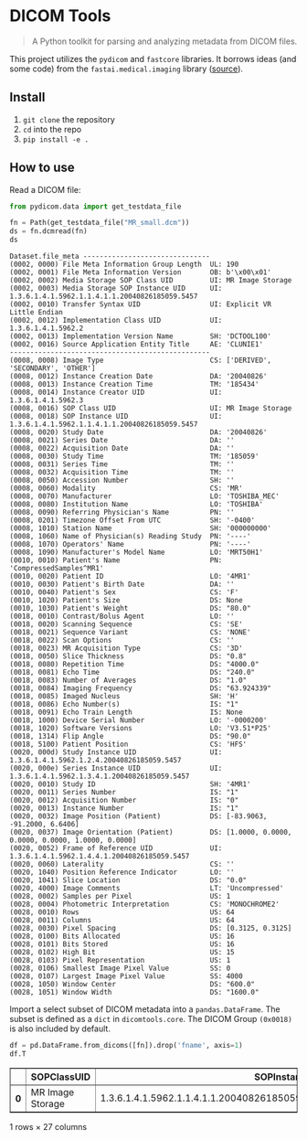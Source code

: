 # DICOM Tools
> A Python toolkit for parsing and analyzing metadata from DICOM files.


This project utilizes the `pydicom` and `fastcore` libraries. It borrows ideas (and some code) from the `fastai.medical.imaging` library ([source](https://github.com/fastai/fastai/blob/master/fastai/medical/imaging.py)).

## Install

1. `git clone` the repository
2. `cd` into the repo
3. `pip install -e .`

## How to use

Read a DICOM file:

```python
from pydicom.data import get_testdata_file

fn = Path(get_testdata_file("MR_small.dcm"))
ds = fn.dcmread(fn)
ds
```




    Dataset.file_meta -------------------------------
    (0002, 0000) File Meta Information Group Length  UL: 190
    (0002, 0001) File Meta Information Version       OB: b'\x00\x01'
    (0002, 0002) Media Storage SOP Class UID         UI: MR Image Storage
    (0002, 0003) Media Storage SOP Instance UID      UI: 1.3.6.1.4.1.5962.1.1.4.1.1.20040826185059.5457
    (0002, 0010) Transfer Syntax UID                 UI: Explicit VR Little Endian
    (0002, 0012) Implementation Class UID            UI: 1.3.6.1.4.1.5962.2
    (0002, 0013) Implementation Version Name         SH: 'DCTOOL100'
    (0002, 0016) Source Application Entity Title     AE: 'CLUNIE1'
    -------------------------------------------------
    (0008, 0008) Image Type                          CS: ['DERIVED', 'SECONDARY', 'OTHER']
    (0008, 0012) Instance Creation Date              DA: '20040826'
    (0008, 0013) Instance Creation Time              TM: '185434'
    (0008, 0014) Instance Creator UID                UI: 1.3.6.1.4.1.5962.3
    (0008, 0016) SOP Class UID                       UI: MR Image Storage
    (0008, 0018) SOP Instance UID                    UI: 1.3.6.1.4.1.5962.1.1.4.1.1.20040826185059.5457
    (0008, 0020) Study Date                          DA: '20040826'
    (0008, 0021) Series Date                         DA: ''
    (0008, 0022) Acquisition Date                    DA: ''
    (0008, 0030) Study Time                          TM: '185059'
    (0008, 0031) Series Time                         TM: ''
    (0008, 0032) Acquisition Time                    TM: ''
    (0008, 0050) Accession Number                    SH: ''
    (0008, 0060) Modality                            CS: 'MR'
    (0008, 0070) Manufacturer                        LO: 'TOSHIBA_MEC'
    (0008, 0080) Institution Name                    LO: 'TOSHIBA'
    (0008, 0090) Referring Physician's Name          PN: ''
    (0008, 0201) Timezone Offset From UTC            SH: '-0400'
    (0008, 1010) Station Name                        SH: '000000000'
    (0008, 1060) Name of Physician(s) Reading Study  PN: '----'
    (0008, 1070) Operators' Name                     PN: '----'
    (0008, 1090) Manufacturer's Model Name           LO: 'MRT50H1'
    (0010, 0010) Patient's Name                      PN: 'CompressedSamples^MR1'
    (0010, 0020) Patient ID                          LO: '4MR1'
    (0010, 0030) Patient's Birth Date                DA: ''
    (0010, 0040) Patient's Sex                       CS: 'F'
    (0010, 1020) Patient's Size                      DS: None
    (0010, 1030) Patient's Weight                    DS: "80.0"
    (0018, 0010) Contrast/Bolus Agent                LO: ''
    (0018, 0020) Scanning Sequence                   CS: 'SE'
    (0018, 0021) Sequence Variant                    CS: 'NONE'
    (0018, 0022) Scan Options                        CS: ''
    (0018, 0023) MR Acquisition Type                 CS: '3D'
    (0018, 0050) Slice Thickness                     DS: "0.8"
    (0018, 0080) Repetition Time                     DS: "4000.0"
    (0018, 0081) Echo Time                           DS: "240.0"
    (0018, 0083) Number of Averages                  DS: "1.0"
    (0018, 0084) Imaging Frequency                   DS: "63.924339"
    (0018, 0085) Imaged Nucleus                      SH: 'H'
    (0018, 0086) Echo Number(s)                      IS: "1"
    (0018, 0091) Echo Train Length                   IS: None
    (0018, 1000) Device Serial Number                LO: '-0000200'
    (0018, 1020) Software Versions                   LO: 'V3.51*P25'
    (0018, 1314) Flip Angle                          DS: "90.0"
    (0018, 5100) Patient Position                    CS: 'HFS'
    (0020, 000d) Study Instance UID                  UI: 1.3.6.1.4.1.5962.1.2.4.20040826185059.5457
    (0020, 000e) Series Instance UID                 UI: 1.3.6.1.4.1.5962.1.3.4.1.20040826185059.5457
    (0020, 0010) Study ID                            SH: '4MR1'
    (0020, 0011) Series Number                       IS: "1"
    (0020, 0012) Acquisition Number                  IS: "0"
    (0020, 0013) Instance Number                     IS: "1"
    (0020, 0032) Image Position (Patient)            DS: [-83.9063, -91.2000, 6.6406]
    (0020, 0037) Image Orientation (Patient)         DS: [1.0000, 0.0000, 0.0000, 0.0000, 1.0000, 0.0000]
    (0020, 0052) Frame of Reference UID              UI: 1.3.6.1.4.1.5962.1.4.4.1.20040826185059.5457
    (0020, 0060) Laterality                          CS: ''
    (0020, 1040) Position Reference Indicator        LO: ''
    (0020, 1041) Slice Location                      DS: "0.0"
    (0020, 4000) Image Comments                      LT: 'Uncompressed'
    (0028, 0002) Samples per Pixel                   US: 1
    (0028, 0004) Photometric Interpretation          CS: 'MONOCHROME2'
    (0028, 0010) Rows                                US: 64
    (0028, 0011) Columns                             US: 64
    (0028, 0030) Pixel Spacing                       DS: [0.3125, 0.3125]
    (0028, 0100) Bits Allocated                      US: 16
    (0028, 0101) Bits Stored                         US: 16
    (0028, 0102) High Bit                            US: 15
    (0028, 0103) Pixel Representation                US: 1
    (0028, 0106) Smallest Image Pixel Value          SS: 0
    (0028, 0107) Largest Image Pixel Value           SS: 4000
    (0028, 1050) Window Center                       DS: "600.0"
    (0028, 1051) Window Width                        DS: "1600.0"



Import a select subset of DICOM metadata into a `pandas.DataFrame`. The subset is defined as a `dict` in `dicomtools.core`. The DICOM Group `(0x0018)` is also included by default.

```python
df = pd.DataFrame.from_dicoms([fn]).drop('fname', axis=1)
df.T
```




<div>
<style scoped>
    .dataframe tbody tr th:only-of-type {
        vertical-align: middle;
    }

    .dataframe tbody tr th {
        vertical-align: top;
    }

    .dataframe thead th {
        text-align: right;
    }
</style>
<table border="1" class="dataframe">
  <thead>
    <tr style="text-align: right;">
      <th></th>
      <th>SOPClassUID</th>
      <th>SOPInstanceUID</th>
      <th>StudyDate</th>
      <th>PatientID</th>
      <th>ContrastBolusAgent</th>
      <th>ScanningSequence</th>
      <th>SequenceVariant</th>
      <th>ScanOptions</th>
      <th>MRAcquisitionType</th>
      <th>SliceThickness</th>
      <th>...</th>
      <th>DeviceSerialNumber</th>
      <th>SoftwareVersions</th>
      <th>FlipAngle</th>
      <th>PatientPosition</th>
      <th>StudyInstanceUID</th>
      <th>SeriesInstanceUID</th>
      <th>SeriesNumber</th>
      <th>InstanceNumber</th>
      <th>WindowCenter</th>
      <th>WindowWidth</th>
    </tr>
  </thead>
  <tbody>
    <tr>
      <th>0</th>
      <td>MR Image Storage</td>
      <td>1.3.6.1.4.1.5962.1.1.4.1.1.20040826185059.5457</td>
      <td>20040826</td>
      <td>4MR1</td>
      <td></td>
      <td>SE</td>
      <td>NONE</td>
      <td></td>
      <td>3D</td>
      <td>0.8</td>
      <td>...</td>
      <td>-0000200</td>
      <td>V3.51*P25</td>
      <td>90.0</td>
      <td>HFS</td>
      <td>1.3.6.1.4.1.5962.1.2.4.20040826185059.5457</td>
      <td>1.3.6.1.4.1.5962.1.3.4.1.20040826185059.5457</td>
      <td>1</td>
      <td>1</td>
      <td>600.0</td>
      <td>1600.0</td>
    </tr>
  </tbody>
</table>
<p>1 rows × 27 columns</p>
</div>


